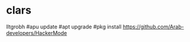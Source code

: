 # clars
lltgrobh
#apu update
#apt upgrade
#pkg install https://github.com/Arab-developers/HackerMode
